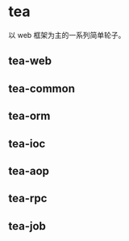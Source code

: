 # tea
以 web 框架为主的一系列简单轮子。

## tea-web

## tea-common

## tea-orm

## tea-ioc

## tea-aop

## tea-rpc

## tea-job
